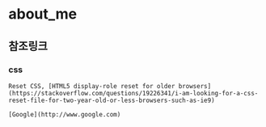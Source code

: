 # about_me

## 참조링크

### css

    Reset CSS, [HTML5 display-role reset for older browsers](https://stackoverflow.com/questions/19226341/i-am-looking-for-a-css-reset-file-for-two-year-old-or-less-browsers-such-as-ie9)

    [Google](http://www.google.com)
